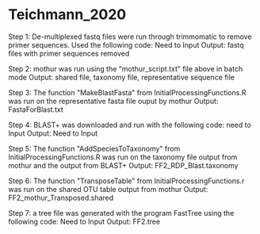 # Teichmann_2020

Step 1: De-multiplexed fastq files were run through trimmomatic to remove primer sequences. Used the following code:
Need to Input
Output: fastq files with primer sequences removed

Step 2: mothur was run using the "mothur_script.txt" file above in batch mode
Output: shared file, taxonomy file, representative sequence file

Step 3: The function "MakeBlastFasta" from InitialProcessingFunctions.R was run on the representative fasta file ouput by mothur
Output: FastaForBlast.txt

Step 4: BLAST+ was downloaded and run with the following code:
need to Input
Output: Need to Input 

Step 5: The function "AddSpeciesToTaxonomy" from InitialProcessingFunctions.R was run on the taxonomy file output from mothur and the output from BLAST+
Output: FF2_RDP_Blast.taxonomy

Step 6: The function "TransposeTable" from InitialProcessingFunctions.r was run on the shared OTU table output from mothur
Output: FF2_mothur_Transposed.shared

Step 7: a tree file was generated with the program FastTree using the following code:
Need to Input
Output: FF2.tree
